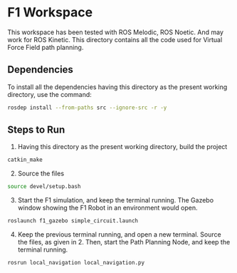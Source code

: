 # F1 Workspace

This workspace has been tested with ROS Melodic, ROS Noetic. And may work for ROS Kinetic. This directory contains all the code used for Virtual Force Field path planning.

## Dependencies
To install all the dependencies having this directory as the present working directory, use the command:
```bash
rosdep install --from-paths src --ignore-src -r -y
```

## Steps to Run

1. Having this directory as the present working directory, build the project

```bash
catkin_make
```

2. Source the files

```bash
source devel/setup.bash
```

3. Start the F1 simulation, and keep the terminal running. The Gazebo window showing the F1 Robot in an environment would open.

```bash
roslaunch f1_gazebo simple_circuit.launch
```

4. Keep the previous terminal running, and open a new terminal. Source the files, as given in 2. Then, start the Path Planning Node, and keep the terminal running.

```bash
rosrun local_navigation local_navigation.py 
```
